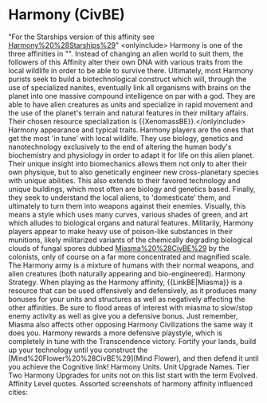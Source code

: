 # Harmony (CivBE)

"For the Starships version of this affinity see [Harmony%20%28Starships%29](Harmony (Starships))"
&lt;onlyinclude&gt;
Harmony is one of the three affinities in "". Instead of changing an alien world to suit them, the followers of this Affinity alter their own DNA with various traits from the local wildlife in order to be able to survive there. Ultimately, most Harmony purists seek to build a biotechnological construct which will, through the use of specialized nanites, eventually link all organisms with brains on the planet into one massive compound intelligence on par with a god. They are able to have alien creatures as units and specialize in rapid movement and the use of the planet's terrain and natural features in their military affairs. Their chosen resource specialization is {{XenomassBE}}.&lt;/onlyinclude&gt;
Harmony appearance and typical traits.
Harmony players are the ones that get the most 'in tune' with local wildlife. They use biology, genetics and nanotechnology exclusively to the end of altering the human body's biochemistry and physiology in order to adapt it for life on this alien planet. Their unique insight into biomechanics allows them not only to alter their own physique, but to also genetically engineer new cross-planetary species with unique abilities. This also extends to their favored technology and unique buildings, which most often are biology and genetics based. Finally, they seek to understand the local aliens, to 'domesticate' them, and ultimately to turn them into weapons against their enemies.
Visually, this means a style which uses many curves, various shades of green, and art which alludes to biological organs and natural features.
Militarily, Harmony players appear to make heavy use of poison-like substances in their munitions, likely militarized variants of the chemically degrading biological clouds of fungal spores dubbed [Miasma%20%28CivBE%29](Miasma) by the colonists, only of course on a far more concentrated and magnified scale.
The Harmony army is a mixture of humans with their normal weapons, and alien creatures (both naturally appearing and bio-engineered).
Harmony Strategy.
When playing as the Harmony affinity, {{LinkBE|Miasma}} is a resource that can be used offensively and defensively, as it produces many bonuses for your units and structures as well as negatively affecting the other affinities. Be sure to flood areas of interest with miasma to slow/stop enemy activity as well as give you a defensive bonus. Just remember, Miasma also affects other opposing Harmony Civilizations the same way it does you.
Harmony rewards a more defensive playstyle, which is completely in tune with the Transcendence victory. Fortify your lands, build up your technology until you construct the [Mind%20Flower%20%28CivBE%29](Mind Flower), and then defend it until you achieve the Cognitive link!
Harmony Units.
Unit Upgrade Names.
Tier Two Harmony Upgrades for units not on this list start with the term Evolved.
Affinity Level quotes.
Assorted screenshots of harmony affinity influenced cities: